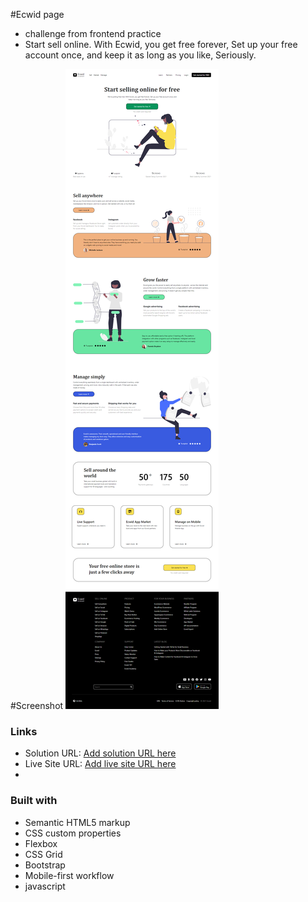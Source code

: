 #Ecwid page
- challenge from frontend practice
- Start sell online. With Ecwid, you get free forever, Set up your free account once, and keep it as long as you like, Seriously.

#Screenshot
![Ecwid](./design/Ecwid.png)

### Links

- Solution URL: [Add solution URL here](https://your-solution-url.com)
- Live Site URL: [Add live site URL here](https://minalfatih.github.io/Ecwid-page/)
- 
### Built with

- Semantic HTML5 markup
- CSS custom properties
- Flexbox
- CSS Grid
- Bootstrap
- Mobile-first workflow
- javascript
